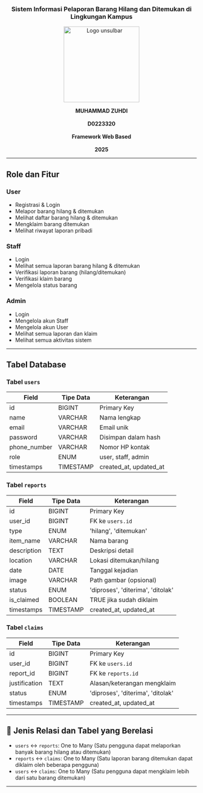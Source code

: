 <h3 align="center">Sistem Informasi Pelaporan Barang Hilang dan Ditemukan di Lingkungan Kampus</h3>

<p align="center">
  <img src="https://github.com/user-attachments/assets/a923ec20-ad7c-4bfb-96d9-9bcc0c9547a7" alt="Logo unsulbar" width="200"/>
</p>

<p align="center">
  <strong>MUHAMMAD ZUHDI</strong><br/><br/>
  <strong>D0223320</strong><br/><br/>
  <strong>Framework Web Based</strong><br/><br/>
  <strong>2025</strong>
</p>

---

## Role dan Fitur

### User
- Registrasi & Login
- Melapor barang hilang & ditemukan 
- Melihat daftar barang hilang & ditemukan 
- Mengklaim barang ditemukan 
- Melihat riwayat laporan pribadi

### Staff
- Login
- Melihat semua laporan barang hilang & ditemukan
- Verifikasi laporan barang (hilang/ditemukan)
- Verifikasi klaim barang
- Mengelola status barang 

### Admin
- Login
- Mengelola akun Staff
- Mengelola akun User
- Melihat semua laporan dan klaim
- Melihat semua aktivitas sistem

---

## Tabel Database

### Tabel `users`
| Field         | Tipe Data   | Keterangan          |
|---------------|-------------|---------------------|
| id            | BIGINT      | Primary Key         |
| name          | VARCHAR     | Nama lengkap        |
| email         | VARCHAR     | Email unik          |
| password      | VARCHAR     | Disimpan dalam hash |
| phone_number  | VARCHAR     | Nomor HP kontak     |
| role          | ENUM        | user, staff, admin  |
| timestamps    | TIMESTAMP   | created_at, updated_at |

### Tabel `reports`
| Field         | Tipe Data   | Keterangan                     |
|---------------|-------------|--------------------------------|
| id            | BIGINT      | Primary Key                    |
| user_id       | BIGINT      | FK ke `users.id`               |
| type          | ENUM        | 'hilang', 'ditemukan'                |
| item_name     | VARCHAR     | Nama barang                    |
| description   | TEXT        | Deskripsi detail               |
| location      | VARCHAR     | Lokasi ditemukan/hilang        |
| date          | DATE        | Tanggal kejadian               |
| image         | VARCHAR     | Path gambar (opsional)         |
| status        | ENUM        | 'diproses', 'diterima', 'ditolak' |
| is_claimed    | BOOLEAN     | TRUE jika sudah diklaim        |
| timestamps    | TIMESTAMP   | created_at, updated_at         |

### Tabel `claims`
| Field         | Tipe Data   | Keterangan                         |
|---------------|-------------|------------------------------------|
| id            | BIGINT      | Primary Key                        |
| user_id       | BIGINT      | FK ke `users.id`                   |
| report_id     | BIGINT      | FK ke `reports.id`                 |
| justification | TEXT        | Alasan/keterangan mengklaim       |
| status        | ENUM        | 'diproses', 'diterima', 'ditolak' |
| timestamps    | TIMESTAMP   | created_at, updated_at             |

---

## 🔗 Jenis Relasi dan Tabel yang Berelasi

- `users` ↔ `reports`: One to Many (Satu pengguna dapat melaporkan banyak barang hilang atau ditemukan)  
- `reports` ↔ `claims`: One to Many (Satu laporan barang ditemukan dapat diklaim oleh beberapa pengguna)  
- `users` ↔ `claims`: One to Many (Satu pengguna dapat mengklaim lebih dari satu barang ditemukan)

--- 
